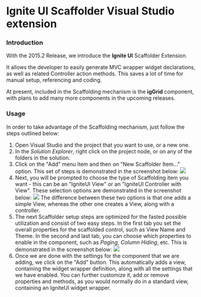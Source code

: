 # Ignite UI Scaffolder Visual Studio extension



### Introduction


With the 2015.2 Release, we introduce the **Ignite UI** Scaffolder Extension. 

It allows the developer to easily generate MVC wrapper widget declarations, as well as related Controller action methods. 
This saves a lot of time for manual setup, referencing and coding. 


At present, included in the Scaffolding mechanism is the **igGrid** component, with plans to add many more components in the upcoming releases. 



### Usage



In order to take advantage of the Scaffolding mechanism, just follow the steps outlined below:


1. Open Visual Studio and the project that you want to use, or a new one. 
2. In the *Solution Explorer*, right click on the project node, or on any of the folders in the solution.
3. Click on the "Add" menu item and then on "New Scaffolder Item..." option. 
This set of steps is demonstrated in the screenshot below:
![](../images/Step1.png)
4. Next, you will be prompted to choose the type of Scaffolding item you want - this can be an "IgniteUI View" or an "IgniteUI Controller with View". 
These selection options are demonstrated in the screenshot below:
![](../images/Step2.png)
The difference between these two options is that one adds a simple View, whereas the other one creates a View, along with a controller. 
5. The next Scaffolder setup steps are optimized for the fasted possible utilization and consist of two easy steps. 
In the first tab you set the overall properties for the scaffolded control, such as View Name and Theme. 
In the second and last tab, you can choose which properties to enable in the component, such as *Paging*, *Column Hiding*, etc. 
This is demonstrated in the screenshot below:
![](../images/Step3.png)
6. Once we are done with the settings for the component that we are adding, we click on the "Add" button. This automatically adds a view, containing the widget wrapper definition, along with all the settings that we have enabled. 
You can further customize it, add or remove properties and methods, as you would normally do in a standard view, containing an IgniteUI widget wrapper. 
